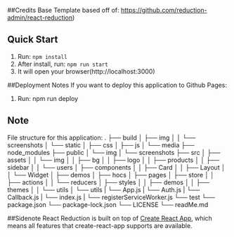 ##Credits
Base Template based off of: https://github.com/reduction-admin/react-reduction)


## Quick Start
1.  Run: `npm install`
2.  After install, run: `npm run start` 
3.  It will open your browser(http://localhost:3000)

##Deployment Notes
If you want to deploy this application to Github Pages:
1. Run: npm run deploy

## Note
File structure for this application:
.
├── build
│   ├── img
│   │   └── screenshots
│   └── static
│       ├── css
│       ├── js
│       └── media
├── node_modules 
├── public 
│   └── img
│       └── screenshots
├── src
│   ├── assets 
│   │   └── img
│   │       ├── bg
│   │       ├── logo
│   │       ├── products
│   │       ├── sidebar
│   │       └── users
│   ├── components 
│   │   ├── Card
│   │   ├── Layout
│   │   └── Widget 
│   ├── demos
│   ├── hocs
│   ├── pages 
│   ├── store
│   │   ├── actions 
│   │   └── reducers
│   ├── styles
│   │   ├── demos
│   │   ├── themes
│   │   └── utils
│   └── utils 
|	└── App.js 
|	└── Auth.js
|	└── Callback.js 
|	└── index.js
|	└── registerServiceWorker.js 
└── test 
└── package.json 
└── package-lock.json 
└── LICENSE
└── readMe.md 


##Sidenote
React Reduction is built on top of [Create React App](https://github.com/facebook/create-react-app), which means all features that create-react-app supports are available.